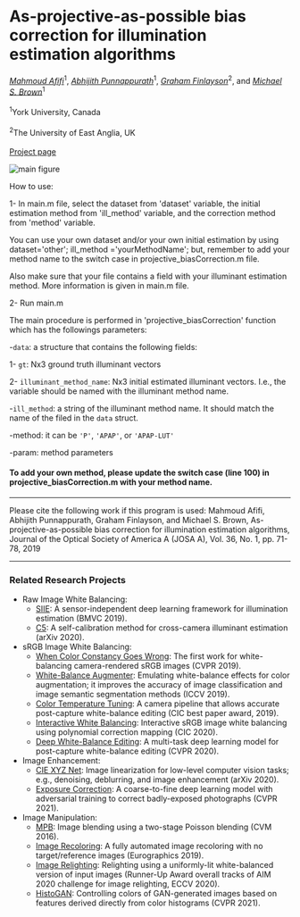 # As-projective-as-possible bias correction for illumination estimation algorithms
*[Mahmoud Afifi](https://sites.google.com/view/mafifi)*<sup>1</sup>, *[Abhijith Punnappurath](https://abhijithpunnappurath.github.io/)*<sup>1</sup>, *[Graham Finlayson](https://people.uea.ac.uk/g_finlayson)*<sup>2</sup>, and *[Michael S. Brown](http://www.cse.yorku.ca/~mbrown/)*<sup>1</sup>
<br></br><sup>1</sup>York University, Canada<br></br>
<sup>2</sup>The University of East Anglia, UK
<br></br>[Project page](http://cvil.eecs.yorku.ca/projects/public_html/APAP_bias_correction/)


![main figure](http://cvil.eecs.yorku.ca/projects/public_html/APAP_bias_correction/imgs/teaser.jpg)

How to use:

1- In main.m file, select the dataset from 'dataset' variable, the initial estimation method from 'ill_method' variable, and the correction method  from 'method' variable. 

You can use your own dataset and/or your own initial estimation by using dataset='other'; ill_method ='yourMethodName'; but, remember to add your method name to the switch case in projective_biasCorrection.m file. 
    
    
Also make sure that your file contains a field with your illuminant estimation method. More information is given in main.m file.



2- Run main.m

The main procedure is performed in 'projective_biasCorrection' function which has the followings parameters:

-`data`: a structure that contains the following fields:

1- `gt`: Nx3 ground truth illuminant vectors

2- `illuminant_method_name`: Nx3 initial estimated illuminant vectors. I.e., the variable should be named with the illuminant method name.

   -`ill_method`: a string of the illuminant method name. It should match the
   name of the filed in the `data` struct.

-method: it can be `'P'`, `'APAP'`, or `'APAP-LUT'`

-param: method parameters

#### To add your own method, please update the switch case (line 100) in projective_biasCorrection.m with your method name.

---------------------------------------------------------------------------------------------------------------------
Please cite the following work if this program is used:
Mahmoud Afifi, Abhijith Punnappurath, Graham Finlayson, and Michael S. Brown, As-projective-as-possible bias correction for illumination estimation algorithms, Journal of the Optical Society of America A (JOSA A), Vol. 36, No. 1, pp. 71-78, 2019


---------------------------------------------------------------------------------------------------------------------
### Related Research Projects
- Raw Image White Balancing:
  - [SIIE](https://github.com/mahmoudnafifi/SIIE): A sensor-independent deep learning framework for illumination estimation (BMVC 2019).
  - [C5](https://github.com/mahmoudnafifi/C5): A self-calibration method for cross-camera illuminant estimation (arXiv 2020).
- sRGB Image White Balancing:
  - [When Color Constancy Goes Wrong](https://github.com/mahmoudnafifi/WB_sRGB): The first work for white-balancing camera-rendered sRGB images (CVPR 2019).
  - [White-Balance Augmenter](https://github.com/mahmoudnafifi/WB_color_augmenter): Emulating white-balance effects for color augmentation; it improves the accuracy of image classification and image semantic segmentation methods (ICCV 2019).
  - [Color Temperature Tuning](https://github.com/mahmoudnafifi/ColorTempTuning): A camera pipeline that allows accurate post-capture white-balance editing (CIC best paper award, 2019).
  - [Interactive White Balancing](https://github.com/mahmoudnafifi/Interactive_WB_correction): Interactive sRGB image white balancing using polynomial correction mapping (CIC 2020).
  - [Deep White-Balance Editing](https://github.com/mahmoudnafifi/Deep_White_Balance): A multi-task deep learning model for post-capture white-balance editing (CVPR 2020).
- Image Enhancement:
  - [CIE XYZ Net](https://github.com/mahmoudnafifi/CIE_XYZ_NET): Image linearization for low-level computer vision tasks; e.g., denoising, deblurring, and image enhancement (arXiv 2020).
  - [Exposure Correction](https://github.com/mahmoudnafifi/Exposure_Correction): A coarse-to-fine deep learning model with adversarial training to correct badly-exposed photographs (CVPR 2021).
 - Image Manipulation:
    - [MPB](https://github.com/mahmoudnafifi/modified-Poisson-image-editing): Image blending using a two-stage Poisson blending (CVM 2016).
    - [Image Recoloring](https://github.com/mahmoudnafifi/Image_recoloring): A fully automated image recoloring with no target/reference images (Eurographics 2019).
    - [Image Relighting](https://github.com/mahmoudnafifi/image_relighting): Relighting using a uniformly-lit white-balanced version of input images (Runner-Up Award overall tracks of AIM 2020 challenge for image relighting, ECCV 2020). 
    - [HistoGAN](https://github.com/mahmoudnafifi/HistoGAN): Controlling colors of GAN-generated images based on features derived directly from color histograms (CVPR 2021). 
